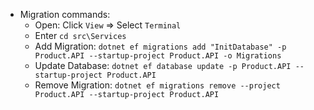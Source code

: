 ﻿- Migration commands:
	- Open: Click `View` => Select `Terminal`
	- Enter `cd src\Services`
	- Add Migration: `dotnet ef migrations add "InitDatabase" -p Product.API --startup-project Product.API -o Migrations`
	- Update Database: `dotnet ef database update -p Product.API --startup-project Product.API`
	- Remove Migration: `dotnet ef migrations remove --project Product.API --startup-project Product.API`